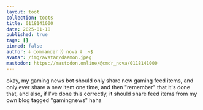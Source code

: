 ```yaml
---
layout: toot
collection: toots
title: 0118141000
date: 2025-01-18
published: true
tags: []
pinned: false
author: ⸸ commander ░ nova ⸸ :~$
avatar: /img/avatar/daemon.jpeg
mastodon: https://mastodon.online/@cmdr_nova/0118141000
---
```


okay, my gaming news bot should only share new gaming feed items, and only ever share a new item one time, and then "remember" that it's done that, and also, if I've done this correctly, it should share feed items from my own blog tagged "gamingnews" haha
